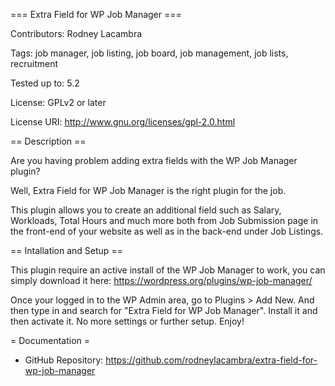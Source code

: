 === Extra Field for WP Job Manager ===

Contributors: Rodney Lacambra

Tags: job manager, job listing, job board, job management, job lists, recruitment

Tested up to: 5.2

License: GPLv2 or later

License URI: http://www.gnu.org/licenses/gpl-2.0.html


== Description ==


Are you having problem adding extra fields with the WP Job Manager plugin? 

Well, Extra Field for WP Job Manager is the right plugin for the job.

This plugin allows you to create an additional field such as Salary, Workloads, Total Hours and much more both from Job Submission page in the front-end of your website as well as in the back-end under Job Listings.


== Intallation and Setup ==


This plugin require an active install of the WP Job Manager to work, you can simply download it here: https://wordpress.org/plugins/wp-job-manager/

Once your logged in to the WP Admin area, go to Plugins > Add New. And then type in and search for "Extra Field for WP Job Manager". Install it and then activate it. No more settings or further setup. Enjoy!


= Documentation =


- GitHub Repository: https://github.com/rodneylacambra/extra-field-for-wp-job-manager
